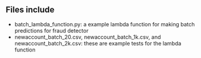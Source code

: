 
## Files include 

- batch_lambda_function.py: a example lambda function for making batch predictions for fraud detector
- newaccount_batch_20.csv, newaccount_batch_1k.csv, and newaccount_batch_2k.csv: these are example tests for the lambda function
